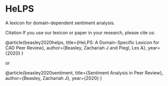 # HeLPS
A lexicon for domain-dependent sentiment analysis.

Citation
If you use our lexicon or paper in your research, please cite us:

@article{beasley2020helps,
  title={HeLPS: A Domain-Specific Lexicon for CAD Peer Review},
  author={Beasley, Zachariah J and Piegl, Les A},
  year={2020}
}

or

@article{beasley2020sentiment,
  title={Sentiment Analysis in Peer Review},
  author={Beasley, Zachariah J},
  year={2020}
}
